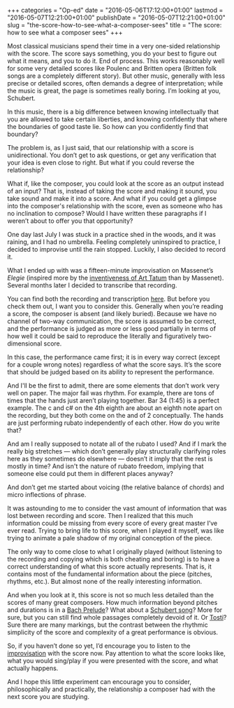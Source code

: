 +++
categories = "Op-ed"
date = "2016-05-06T17:12:00+01:00"
lastmod = "2016-05-07T12:21:00+01:00"
publishDate = "2016-05-07T12:21:00+01:00"
slug = "the-score-how-to-see-what-a-composer-sees"
title = "The score: how to see what a composer sees"
+++

Most classical musicians spend their time in a very one-sided relationship with the score. The score says something, you do your best to figure out what it means, and you to do it. End of process. This works reasonably well for some very detailed scores like Poulenc and Britten opera (Britten folk songs are a completely different story). But other music, generally with less precise or detailed scores, often demands a degree of interpretation; while the music is great, the page is sometimes really boring. I’m looking at you, Schubert.

In this music, there is a big difference between knowing intellectually that you are allowed to take certain liberties, and knowing confidently that where the boundaries of good taste lie. So how can you confidently find that boundary?

The problem is, as I just said, that our relationship with a score is unidirectional. You don’t get to ask questions, or get any verification that your idea is even close to right. But what if you could reverse the relationship? 

What if, like the composer, you could look at the score as an output instead of an input? That is, instead of taking the score and making it sound, you take sound and make it into a score. And what if you could get a glimpse into the composer's relationship with the score, even as someone who has no inclination to compose? Would I have written these paragraphs if I weren’t about to offer you that opportunity?

One day last July I was stuck in a practice shed in the woods, and it was raining, and I had no umbrella. Feeling completely uninspired to practice, I decided to improvise until the rain stopped. Luckily, I also decided to record it. 

What I ended up with was a fifteen-minute improvisation on Massenet’s *Elegie* (inspired more by the [inventiveness of Art Tatum](https://www.youtube.com/watch?v=aNAJlqn0nO4) than by Massenet). Several months later I decided to transcribe that recording. 

You can find both the recording and transcription [here](http://imslp.org/wiki/Improvisation_on_a_Rainy_Day_%28Coburn,_Rich%29). But before you check them out, I want you to consider this. Generally when you’re reading a score, the composer is absent (and likely buried). Because we have no channel of two-way communication, the score is assumed to be correct, and the performance is judged as more or less good partially in terms of how well it could be said to reproduce the literally and figuratively two-dimensional score. 

In this case, the performance came first; it is in every way correct (except for a couple wrong notes) regardless of what the score says. It’s the score that should be judged based on its ability to represent the performance. 

And I'll be the first to admit, there are some elements that don’t work very well on paper. The major fail was rhythm. For example, there are tons of times that the hands just aren’t playing together. Bar 34 (1:45) is a perfect example. The c and c# on the 4th eighth are about an eighth note apart on the recording, but they both come on the and of 2 conceptually. The hands are just performing rubato independently of each other. How do you write that? 

And am I really supposed to notate all of the rubato I used? And if I mark the really big stretches — which don’t generally play structurally clarifying roles here as they sometimes do elsewhere — doesn’t it imply that the rest is mostly in time? And isn't the nature of rubato freedom, implying that someone else could put them in different places anyway? 

And don’t get me started about voicing (the relative balance of chords) and micro inflections of phrase.

It was astounding to me to consider the vast amount of information that was lost between recording and score. Then I realized that this much information could be missing from every score of every great master I’ve ever read. Trying to bring life to this score, when I played it myself, was like trying to animate a pale shadow of my original conception of the piece. 

The only way to come close to what I originally played (without listening to the recording and copying which is both cheating and boring) is to have a correct understanding of what this score actually represents. That is, it contains most of the fundamental information about the piece (pitches, rhythms, etc.). But almost none of the really interesting information. 

And when you look at it, this score is not so much less detailed than the scores of many great composers. How much information beyond pitches and durations is in a [Bach Prelude](http://conquest.imslp.info/files/imglnks/usimg/9/96/IMSLP02206-BWV0846.pdf)? What about a [Schubert song](http://hz.imslp.info/files/imglnks/usimg/e/e6/IMSLP234915-WIMA.85cb-Schubert_D795.02-Wohin-Part.pdf)? More for sure, but you can still find whole passages completely devoid of it. Or [Tosti](http://petrucci.mus.auth.gr/imglnks/usimg/4/4d/IMSLP52229-PMLP108221-Tosti_Ultima_Canzone.pdf)? Sure there are many markings, but the contrast between the rhythmic simplicity of the score and complexity of a great performance is obvious. 

So, if you haven’t done so yet, I’d encourage you to listen to the [improvisation](http://imslp.org/wiki/Improvisation_on_a_Rainy_Day_%28Coburn,_Rich%29) with the score now. Pay attention to what the score looks like, what you would sing/play if you were presented with the score, and what actually happens. 

And I hope this little experiment can encourage you to consider, philosophically and practically, the relationship a composer had with the next score you are studying.
